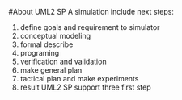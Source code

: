 #About UML2 SP
A simulation include next steps:
1. define goals and requirement to simulator
2. conceptual modeling
3. formal describe
4. programing
5. verification and validation
6. make general plan
7. tactical plan and make experiments
8. result
UML2 SP support three first step
